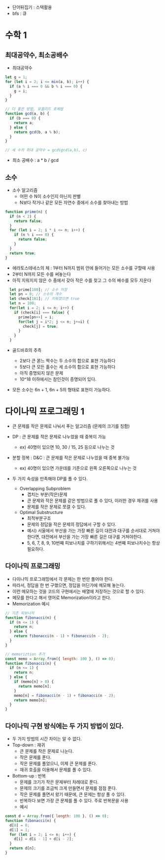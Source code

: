 - 단어뒤집기 : 스택활용
- bfs : 큐

# 수학 1

## 최대공약수, 최소공배수

- 최대공약수

```js
let g = 1;
for (let i = 2; i <= min(a, b); i++) {
  if (a % i === 0 && b % i === 0) {
    g = i;
  }
}

// 더 좋은 방법, 유클리드 호제법
function gcd(a, b) {
  if (b === 0) {
    return a;
  } else {
    return gcd(b, a % b);
  }
}

// 세 수의 최대 공약수 = gcd(gcd(a,b), c)
```

- 최소 공배수 : a \* b / gcd

## 소수

- 소수 알고리즘
  - 어떤 수 N이 소수인지 아닌지 판별
  - N보다 작거나 같은 모든 자연수 중에서 소수를 찾아내는 방법

```js
function prime(n) {
  if (n < 2) {
    return false;
  }
  for (let i = 2; i * i <= n; i++) {
    if (n % i === 0) {
      return false;
    }
  }
  return true;
}
```

- 에라토스테네스의 체 : 1부터 N까지 범위 안에 들어가는 모든 소수를 구할때 사용
- 2부터 N까지 모든 수를 써놓는다
- 아직 지워지지 않은 수 중에서 갖아 작은 수를 찾고 그 수의 배수를 모두 지운다

```js
  let prime[100]; // 소수 저장
  let pn = 0; // 소수의 개수
  let check[101]; // 지워졌으면 true
  let n = 100;
  for(let i = 2; i <= n; i++) {
    if (check[i] === false) {
      prime[pn++] = i;
      for(let j = i*2; j <= n; j+=i) {
        check[j] = true;
      }
    }
  }
```

- 골드바흐의 추측

  - 2보다 큰 몯느 짝수는 두 소수의 합으로 표현 가능하다
  - 5보다 큰 모든 홀수는 세 소수의 합으로 표현 가능하다
  - 아직 증명되지 않은 문제
  - 10^18 이하에서는 참인것이 증명되어 있다.

- 모든 소수는 6n + 1, 6n + 5의 형태로 표현이 가능하다.

# 다이나믹 프로그래밍 1

- 큰 문제를 작은 문제로 나눠서 푸는 알고리즘 (문제의 크기를 칭함)
- DP : 큰 문제를 작은 문제로 나누었을 때 중복이 가능
  - ex) 40명이 있으면 10, 30 / 15, 25 등으로 나누는 것
- 분할 정복 : D&C : 큰 문제를 작은 문제로 나누었을 때 중복 불가능

  - ex) 40명이 있으면 가운데를 기준으로 왼쪽 오른쪽으로 나누는 것

- 두 가지 속성을 만족해야 DP를 풀 수 있다.
  - Overlapping Subproblem
    - 겹치는 부분(작은)문제
    - 큰 문제와 작은 문제를 같은 방법으로 풀 수 있다, 이러한 경우 재귀를 사용
    - 문제를 작은 문제로 쪼갤 수 있다.
  - Optimal Substructure
    - 최적부분구조
    - 문제의 정답을 작은 문제의 정답에서 구할 수 있다.
    - 예시) 서울에서 부산을 가는 가장 빠른 길이 대전과 대구를 순서대로 거쳐야 한다면, 대전에서 부산을 가는 가장 빠른 길은 대구를 거쳐야한다.
    - 5, 6, 7, 8, 9, 10번째 피보나치를 구하기위해서는 4번째 피보나치수는 항상 필요하다.

## 다이나믹 프로그래밍

- 다이나믹 프로그래밍에서 각 문제는 한 번만 풀어야 한다.
- 따라서, 정답을 한 번 구했으면, 정답을 어딘가에 메모해 놓는다.
- 이런 메모하는 것을 코드의 구현에서는 배열에 저장하는 것으로 할 수 있다.
- 메모를 한다고 해서 영어로 Memorization이라고 한다.
- Memorization 예시

```js
// 기존 피보나치
function fibonacci(n) {
  if (n <= 1) {
    return n;
  } else {
    return fibonacci(n - 1) + fibonacci(n - 2);
  }
}

// memoriztion 추가
const memo = Array.from({ length: 100 }, () => 0);
function fibonacci(n) {
  if (n <= 1) {
    return n;
  } else {
    if (memo[n] > 0) {
      return memo[n];
    }
    memo[n] = fibonacci(n - 1) + fibonacci(n - 2);
    return memo[n];
  }
}
```

## 다이나믹 구현 방식에는 두 가지 방법이 있다.

- 두 가지 방법의 시간 차이는 알 수 없다.
- Top-down : 재귀
  - 큰 문제를 작은 문제로 나눈다.
  - 작은 문제를 푼다.
  - 작은 문제를 풀었으니, 이제 큰 문제를 푼다.
  - 재귀 호출을 이용해서 문제를 풀 수 있다.
- Bottom-up : 반복
  - 문제를 크기가 작은 문제부터 차례대로 푼다.
  - 문제의 크기를 조금씩 크게 만들면서 문제를 점점 푼다.
  - 작은 문제를 풀면서 왔기 때문에, 큰 문제는 항상 풀 수 있다.
  - 반복하다 보면 가장 큰 문제를 풀 수 있다. 주로 반복문을 사용
  - 예시

```js
const d = Array.from({ length: 100 }, () => 0);
function fibonacci(n) {
  d[0] = 0;
  d[1] = 1;
  for (let i = 2; i <= n; i++) {
    d[i] = d[i - 1] + d[i - 2];
  }
  return d[n];
}
```
